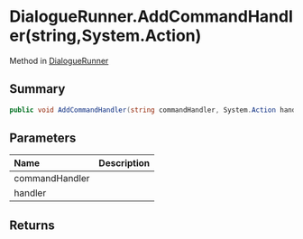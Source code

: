 # DialogueRunner.AddCommandHandler(string,System.Action)

Method in [DialogueRunner](/api/csharp/yarn.unity.dialoguerunner.md)

## Summary



```csharp
public void AddCommandHandler(string commandHandler, System.Action handler)
```

## Parameters

|Name|Description|
|:---|:---|
|commandHandler||
|handler||

## Returns



